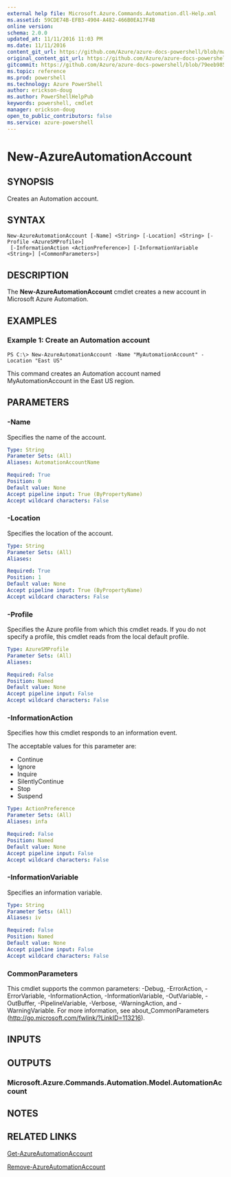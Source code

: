 ```yaml
---
external help file: Microsoft.Azure.Commands.Automation.dll-Help.xml
ms.assetid: 59CDE74B-EFB3-4904-A482-466B0EA17F4B
online version: 
schema: 2.0.0
updated_at: 11/11/2016 11:03 PM
ms.date: 11/11/2016
content_git_url: https://github.com/Azure/azure-docs-powershell/blob/master/azureps-cmdlets-docs/ServiceManagement/Azure.Automation/v3.1.0/New-AzureAutomationAccount.md
original_content_git_url: https://github.com/Azure/azure-docs-powershell/blob/master/azureps-cmdlets-docs/ServiceManagement/Azure.Automation/v3.1.0/New-AzureAutomationAccount.md
gitcommit: https://github.com/Azure/azure-docs-powershell/blob/79eeb985ea480979357fb4695832a0c3d29a48bf/azureps-cmdlets-docs/ServiceManagement/Azure.Automation/v3.1.0/New-AzureAutomationAccount.md
ms.topic: reference
ms.prod: powershell
ms.technology: Azure PowerShell
author: erickson-doug
ms.author: PowerShellHelpPub
keywords: powershell, cmdlet
manager: erickson-doug
open_to_public_contributors: false
ms.service: azure-powershell
---
```


# New-AzureAutomationAccount

## SYNOPSIS
Creates an Automation account.

## SYNTAX

```
New-AzureAutomationAccount [-Name] <String> [-Location] <String> [-Profile <AzureSMProfile>]
 [-InformationAction <ActionPreference>] [-InformationVariable <String>] [<CommonParameters>]
```

## DESCRIPTION
The **New-AzureAutomationAccount** cmdlet creates a new account in Microsoft Azure Automation.

## EXAMPLES

### Example 1: Create an Automation account
```
PS C:\> New-AzureAutomationAccount -Name "MyAutomationAccount" -Location "East US"
```

This command creates an Automation account named MyAutomationAccount in the East US region.

## PARAMETERS

### -Name
Specifies the name of the account.

```yaml
Type: String
Parameter Sets: (All)
Aliases: AutomationAccountName

Required: True
Position: 0
Default value: None
Accept pipeline input: True (ByPropertyName)
Accept wildcard characters: False
```

### -Location
Specifies the location of the account.

```yaml
Type: String
Parameter Sets: (All)
Aliases: 

Required: True
Position: 1
Default value: None
Accept pipeline input: True (ByPropertyName)
Accept wildcard characters: False
```

### -Profile
Specifies the Azure profile from which this cmdlet reads.
If you do not specify a profile, this cmdlet reads from the local default profile.

```yaml
Type: AzureSMProfile
Parameter Sets: (All)
Aliases: 

Required: False
Position: Named
Default value: None
Accept pipeline input: False
Accept wildcard characters: False
```

### -InformationAction
Specifies how this cmdlet responds to an information event.

The acceptable values for this parameter are:

- Continue
- Ignore
- Inquire
- SilentlyContinue
- Stop
- Suspend

```yaml
Type: ActionPreference
Parameter Sets: (All)
Aliases: infa

Required: False
Position: Named
Default value: None
Accept pipeline input: False
Accept wildcard characters: False
```

### -InformationVariable
Specifies an information variable.

```yaml
Type: String
Parameter Sets: (All)
Aliases: iv

Required: False
Position: Named
Default value: None
Accept pipeline input: False
Accept wildcard characters: False
```

### CommonParameters
This cmdlet supports the common parameters: -Debug, -ErrorAction, -ErrorVariable, -InformationAction, -InformationVariable, -OutVariable, -OutBuffer, -PipelineVariable, -Verbose, -WarningAction, and -WarningVariable. For more information, see about_CommonParameters (http://go.microsoft.com/fwlink/?LinkID=113216).

## INPUTS

## OUTPUTS

### Microsoft.Azure.Commands.Automation.Model.AutomationAccount

## NOTES

## RELATED LINKS

[Get-AzureAutomationAccount](xref:ServiceManagement/Azure.Automation/v3.1.0/Get-AzureAutomationAccount.md)

[Remove-AzureAutomationAccount](xref:ServiceManagement/Azure.Automation/v3.1.0/Remove-AzureAutomationAccount.md)


